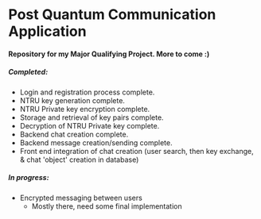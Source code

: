 # Post Quantum Communication Application

#### Repository for my Major Qualifying Project. More to come :)

##### Completed:

- Login and registration process complete.
- NTRU key generation complete.
- NTRU Private key encryption complete.
- Storage and retrieval of key pairs complete.
- Decryption of NTRU Private key complete.
- Backend chat creation complete.
- Backend message creation/sending complete.
- Front end integration of chat creation (user search, then key exchange,
  & chat 'object' creation in database)

##### In progress:

- Encrypted messaging between users
  - Mostly there, need some final implementation
